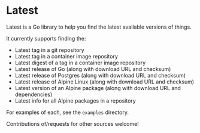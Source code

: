 # Latest

Latest is a Go library to help you find the latest available versions of things.

It currently supports finding the:

 - Latest tag in a git repository
 - Latest tag in a container image repository
 - Latest digest of a tag in a container image repository
 - Latest release of Go (along with download URL and checksum)
 - Latest release of Postgres (along with download URL and checksum)
 - Latest release of Alpine Linux (along with download URL and checksum)
 - Latest version of an Alpine package (along with download URL and dependencies)
 - Latest info for all Alpine packages in a repository

For examples of each, see the `examples` directory.

Contributions of/requests for other sources welcome!
